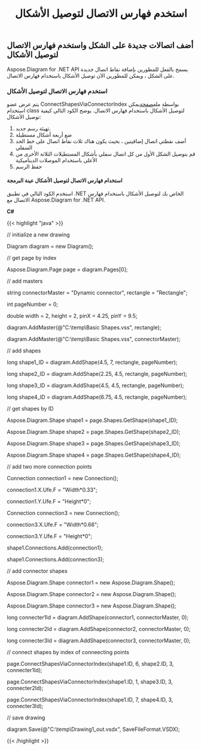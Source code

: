 ﻿---
title: استخدم فهارس الاتصال لتوصيل الأشكال
type: docs
weight: 10
url: /ar/net/use-connection-indexes-to-connect-shapes/
---
## **أضف اتصالات جديدة على الشكل واستخدم فهارس الاتصال لتوصيل الأشكال**
Aspose.Diagram for .NET API يسمح بالفعل للمطورين بإضافة نقاط اتصال جديدة على الشكل ، ويمكن للمطورين الآن توصيل الأشكال باستخدام فهارس الاتصال.
### **استخدم فهارس الاتصال لتوصيل الأشكال**
يتم عرض عضو ConnectShapesViaConnectorIndex بواسطة ملف[صفحة](https://reference.aspose.com/diagram/net/aspose.diagram/page)يمكن استخدام class لتوصيل الأشكال باستخدام فهارس الاتصال. يوضح الكود التالي كيفية توصيل الأشكال:

1. تهيئة رسم جديد.
1. ضع أربعة أشكال مستطيلة
1. أضف نقطتي اتصال إضافيتين ، بحيث يكون هناك ثلاث نقاط اتصال على خط الحد السفلي
1. قم بتوصيل الشكل الأول من كل اتصال سفلي بأشكال المستطيلات الثلاثة الأخرى من الأعلى باستخدام الموصلات الديناميكية
1. حفظ الرسم
#### **استخدام فهارس الاتصال لتوصيل الأشكال عينة البرمجة**
استخدم الكود التالي في تطبيق .NET الخاص بك لتوصيل الأشكال باستخدام فهارس الاتصال مع Aspose.Diagram for .NET API.

**C#**

{{< highlight "java" >}}

 // initialize a new drawing

Diagram diagram = new Diagram();

// get page by index

Aspose.Diagram.Page page = diagram.Pages[0];

// add masters

string connectorMaster = "Dynamic connector", rectangle = "Rectangle";

int pageNumber = 0;

double width = 2, height = 2, pinX = 4.25, pinY = 9.5;

diagram.AddMaster(@"C:\temp\Basic Shapes.vss", rectangle);

diagram.AddMaster(@"C:\temp\Basic Shapes.vss", connectorMaster);

// add shapes

long shape1_ID = diagram.AddShape(4.5, 7, rectangle, pageNumber);

long shape2_ID = diagram.AddShape(2.25, 4.5, rectangle, pageNumber);

long shape3_ID = diagram.AddShape(4.5, 4.5, rectangle, pageNumber);

long shape4_ID = diagram.AddShape(6.75, 4.5, rectangle, pageNumber);

// get shapes by ID

Aspose.Diagram.Shape shape1 = page.Shapes.GetShape(shape1_ID);

Aspose.Diagram.Shape shape2 = page.Shapes.GetShape(shape2_ID);

Aspose.Diagram.Shape shape3 = page.Shapes.GetShape(shape3_ID);

Aspose.Diagram.Shape shape4 = page.Shapes.GetShape(shape4_ID);

// add two more connection points

Connection connection1 = new Connection();

connection1.X.Ufe.F = "Width*0.33";

connection1.Y.Ufe.F = "Height*0";

Connection connection3 = new Connection();

connection3.X.Ufe.F = "Width*0.66";

connection3.Y.Ufe.F = "Height*0";

shape1.Connections.Add(connection1);

shape1.Connections.Add(connection3);



// add connector shapes

Aspose.Diagram.Shape connector1 = new Aspose.Diagram.Shape();

Aspose.Diagram.Shape connector2 = new Aspose.Diagram.Shape();

Aspose.Diagram.Shape connector3 = new Aspose.Diagram.Shape();

long connecter1Id = diagram.AddShape(connector1, connectorMaster, 0);

long connecter2Id = diagram.AddShape(connector2, connectorMaster, 0);

long connecter3Id = diagram.AddShape(connector3, connectorMaster, 0);

// connect shapes by index of conneecting points

page.ConnectShapesViaConnectorIndex(shape1.ID, 6, shape2.ID, 3, connecter1Id);

page.ConnectShapesViaConnectorIndex(shape1.ID, 1, shape3.ID, 3, connecter2Id);

page.ConnectShapesViaConnectorIndex(shape1.ID, 7, shape4.ID, 3, connecter3Id);

// save drawing

diagram.Save(@"C:\temp\Drawing1_out.vsdx", SaveFileFormat.VSDX);

{{< /highlight >}}
